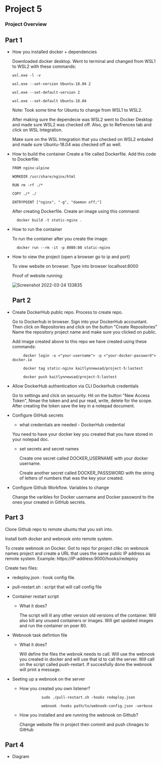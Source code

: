 # Project 5



### Project Overview 

## Part 1

- How you installed docker + dependencies

  Downloaded docker desktop. Went to terminal and changed from WSL1 to WSL2 with these commands:
 
      wsl.exe -l -v
  
      wsl.exe --set-version Ubuntu-18.04 2
  
      wsl.exe --set-default-version 2
  
      wsl.exe --set-default Ubuntu-18.04
      
    Note: Took some time for Ubuntu to change from WSL1 to WSL2.
  
  After making sure the dependecie was WSL2 went to Docker Desktop and made sure WSL2 was checked off. Also, go to Refrences tab and click on WSL Integration.
  
  Make sure on the WSL Integration that you checked on WSL2 enbaled and made sure Ubuntu-18.04 was checked off as well.
  
- How to build the container
  Create a file called Dockerfile. Add this code to Dockerfile:
   
      FROM nginx:alpine

      WORKDIR /usr/share/nginx/html

      RUN rm -rf ./*

      COPY ./* ./

      ENTRYPOINT ["nginx", "-g", "daemon off;"]
    
   After creating Dockerfile. Create an image using this command: 
   
        docker build -t static-nginx . 
  
- How to run the container

  To run the container after you create the image:
  
        docker run --rm -it -p 8080:80 static-nginx

- How to view the project (open a browser go to ip and port)

  To view website on browser. Type into browser localhost:8000
  
  Proof of website running: 
  
  ![Screenshot 2022-03-24 133835](https://user-images.githubusercontent.com/56359938/159978541-7a28b342-98c8-4089-96b2-59732ccc1805.png)
  
  ## Part 2
  
 - Create DockerHub public repo. Process to create repo.
 
      Go to Dockerhub in browser. Sign into your DockerHub accountant. Then click on Repositories and click on the button "Create Repositories" Name the      repository project name and make sure you clicked on public. 
      
    Add image created above to this repo we have created using these commands:
    
            docker login -u <"your-username"> -p <"your-docker-password"> docker.io
    
            docker tag static-nginx kaitlynnewsad/project-5:lastest
            
            docker push kaitlynnewsad/project-5:lastest
    


- Allow DockerHub authentication via CLI Dockerhub credentials
 
     Go to settings and click on secuurity. Hit on the button "New Access Token", Nmae the token and and pur read, write, delete for the scope. After creating the token save the key in a notepad document. 

 - Configure GitHub secrets
      - what credentials are needed - DockerHub credential
     
      You need to have your docker key you created that you have stored in your notepad doc.
      
     
      - set secrets and secret names
      
        Create one secret called DOCKER_USERNAME with your docker username.
        
        Create another secret called DOCKER_PASSSWORD with the string of letters of numbers that was the key your created.

 - Configure Github Workflow. Variables to change
 
    Change the varibles for Docker username and Docker password to the ones your created in GitHub secrets.
    

## Part 3
Clone Github repo to remote ubuntu that you ssh into. 

Install both docker and webnook onto remote system. 

To create webnook on Docker. Got to repo for project clikc on webnook names project and create a URL that uses the 
same public IP address as remote system. Example: https://IP-address:9000/hooks/redeploy

Create two files:

  - redeploy.json : hook config file. 
  - pull-restart.sh : script that will call config file

- Container restart script
    - What it does?
    
      The script will ill any other version old versions of the container. 
      Will also kill any unused containers or images.
      Will get updated images and run the container on poer 80.

- Webnook task defintion file
    - What it does?
    
      Will define the files the webnok needs to call.
      Will use the webnook you created in docker and will use that id to call the server.
      Will call on the script called push-restart.
      If succesfully done the webnook will print a message.

- Seeting up a webnook on the server
    - How you created you own listener?
    
                    sudo ./pull-restart.sh -hooks redeploy.json
                    
                    webnook -hooks path/to/webnook-config.json -verbose
                
    - How you installed and are running the webnook on Github?
    
      Change website file in project then commit and push chnages to GitHub


## Part 4
- Diagram 




